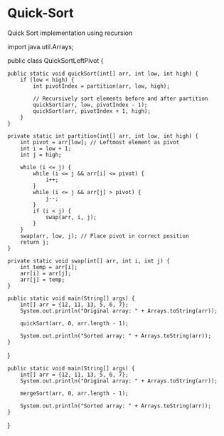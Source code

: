# Quick-Sort
Quick Sort implementation using recursion


import java.util.Arrays;

public class QuickSortLeftPivot {
    
    public static void quickSort(int[] arr, int low, int high) {
        if (low < high) {
            int pivotIndex = partition(arr, low, high);
            
            // Recursively sort elements before and after partition
            quickSort(arr, low, pivotIndex - 1);
            quickSort(arr, pivotIndex + 1, high);
        }
    }

    private static int partition(int[] arr, int low, int high) {
        int pivot = arr[low]; // Leftmost element as pivot
        int i = low + 1;
        int j = high;
        
        while (i <= j) {
            while (i <= j && arr[i] <= pivot) {
                i++;
            }
            while (i <= j && arr[j] > pivot) {
                j--;
            }
            if (i < j) {
                swap(arr, i, j);
            }
        }
        swap(arr, low, j); // Place pivot in correct position
        return j;
    }

    private static void swap(int[] arr, int i, int j) {
        int temp = arr[i];
        arr[i] = arr[j];
        arr[j] = temp;
    }

    public static void main(String[] args) {
        int[] arr = {12, 11, 13, 5, 6, 7};
        System.out.println("Original array: " + Arrays.toString(arr));

        quickSort(arr, 0, arr.length - 1);
        
        System.out.println("Sorted array: " + Arrays.toString(arr));
    }
}

    public static void main(String[] args) {
        int[] arr = {12, 11, 13, 5, 6, 7};
        System.out.println("Original array: " + Arrays.toString(arr));

        mergeSort(arr, 0, arr.length - 1);
        
        System.out.println("Sorted array: " + Arrays.toString(arr));
    }
}
